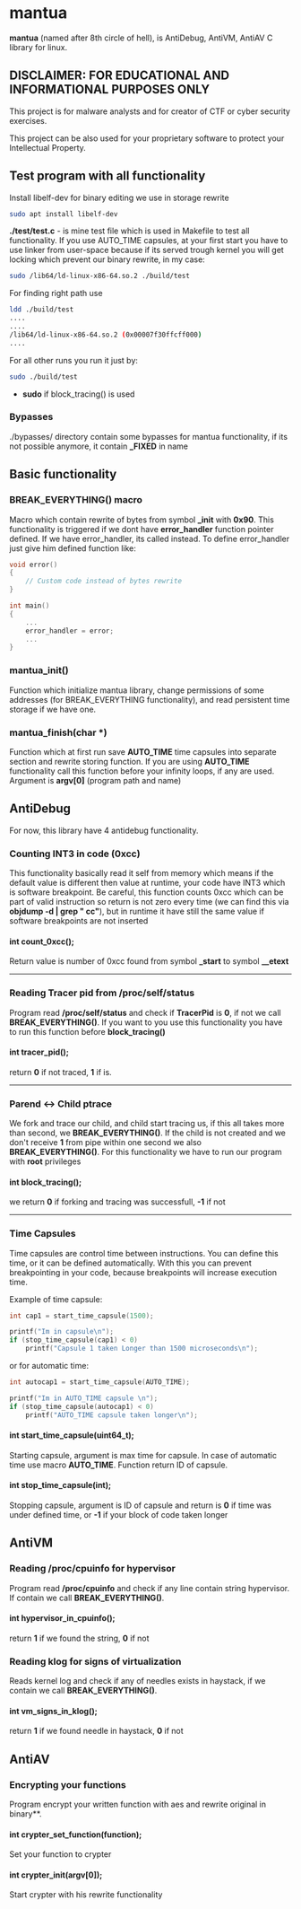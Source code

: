 # mantua

**mantua** (named after 8th circle of hell), is AntiDebug, AntiVM, AntiAV C library for linux.

## DISCLAIMER: FOR EDUCATIONAL AND INFORMATIONAL PURPOSES ONLY

This project is for malware analysts and for creator of CTF or cyber security exercises.

This project can be also used for your proprietary software to protect your Intellectual Property.

## Test program with all functionality

Install libelf-dev for binary editing we use in storage rewrite
```sh
sudo apt install libelf-dev
```

**./test/test.c** - is mine test file which is used in Makefile to test all functionality. If you use AUTO_TIME capsules, at your first start you have to use linker from user-space because if its served trough kernel you will get locking which prevent our binary rewrite, in my case:

```sh
sudo /lib64/ld-linux-x86-64.so.2 ./build/test
```

For finding right path use

```sh
ldd ./build/test
....
....
/lib64/ld-linux-x86-64.so.2 (0x00007f30ffcff000)
....
```

For all other runs you run it just by:

```sh
sudo ./build/test
```

* **sudo** if block_tracing() is used

### Bypasses

./bypasses/ directory contain some bypasses for mantua functionality, if its not possible anymore, it contain **_FIXED** in name

## Basic functionality

### BREAK_EVERYTHING() macro

Macro which contain rewrite of bytes from symbol **_init** with **0x90**. This functionality is triggered if we dont have **error_handler** function pointer defined. If we have error_handler, its called instead. To define error_handler just give him defined function like:

```c
void error()
{
	// Custom code instead of bytes rewrite
}

int main()
{
	...
	error_handler = error;
	...
}
```

### mantua_init()

Function which initialize mantua library, change permissions of some addresses (for BREAK_EVERYTHING functionality), and read persistent time storage if we have one.

### mantua_finish(char *)

Function which at first run save **AUTO_TIME** time capsules into separate section and rewrite storing function. If you are using **AUTO_TIME** functionality call this function before your infinity loops, if any are used. Argument is **argv[0]** (program path and name)

## AntiDebug

For now, this library have 4 antidebug functionality.

### Counting INT3 in code (0xcc)

This functionality basically read it self from memory which means if the default value is different then value at runtime, your code have INT3 which is software breakpoint. Be careful, this function counts 0xcc which can be part of valid instruction so return is not zero every time (we can find this via **objdump -d | grep " cc"**), but in runtime it have still the same value if software breakpoints are not inserted

#### int count_0xcc();

Return value is number of 0xcc found from symbol **_start** to symbol **__etext**

---

### Reading Tracer pid from /proc/self/status

Program read **/proc/self/status** and check if **TracerPid** is **0**, if not we call **BREAK_EVERYTHING()**. If you want to you use this functionality you have to run this function before **block_tracing()**

#### int tracer_pid();

return **0** if not traced, **1** if is.

---

### Parend <-> Child ptrace

We fork and trace our child, and child start tracing us, if this all takes more than second, we **BREAK_EVERYTHING()**. If the child is not created and we don't receive **1** from pipe within one second we also **BREAK_EVERYTHING()**. For this functionality we have to run our program with **root** privileges

#### int block_tracing();

we return **0** if forking and tracing was successfull, **-1** if not

---

### Time Capsules

Time capsules are control time between instructions. You can define this time, or it can be defined automatically.  With this you can prevent breakpointing in your code, because breakpoints will increase execution time.

Example of time capsule:

```c
int cap1 = start_time_capsule(1500);

printf("Im in capsule\n");
if (stop_time_capsule(cap1) < 0)
    printf("Capsule 1 taken Longer than 1500 microseconds\n");
```

or for automatic time:

```c
int autocap1 = start_time_capsule(AUTO_TIME);

printf("Im in AUTO_TIME capsule \n");
if (stop_time_capsule(autocap1) < 0)
    printf("AUTO_TIME capsule taken longer\n");
```

#### int start_time_capsule(uint64_t);

Starting capsule, argument is max time for capsule. In case of automatic time use macro **AUTO_TIME**. Function return ID of capsule.

#### int stop_time_capsule(int);

Stopping capsule, argument is ID of capsule and return is **0** if time was under defined time, or **-1** if your block of code taken longer

## AntiVM

### Reading /proc/cpuinfo for hypervisor

Program read **/proc/cpuinfo** and check if any line contain string hypervisor. If contain we call **BREAK_EVERYTHING()**.

#### int hypervisor_in_cpuinfo();

return **1** if we found the string, **0** if not

### Reading klog for signs of virtualization

Reads kernel log and check if any of needles exists in haystack, if we contain we call **BREAK_EVERYTHING()**.

#### int vm_signs_in_klog();

return **1** if we found needle in haystack, **0** if not

## AntiAV


### Encrypting your functions

Program encrypt your written function with aes and rewrite original in binary**.

#### int crypter_set_function(function);

Set your function to crypter

#### int crypter_init(argv[0]);

Start crypter with his rewrite functionality




